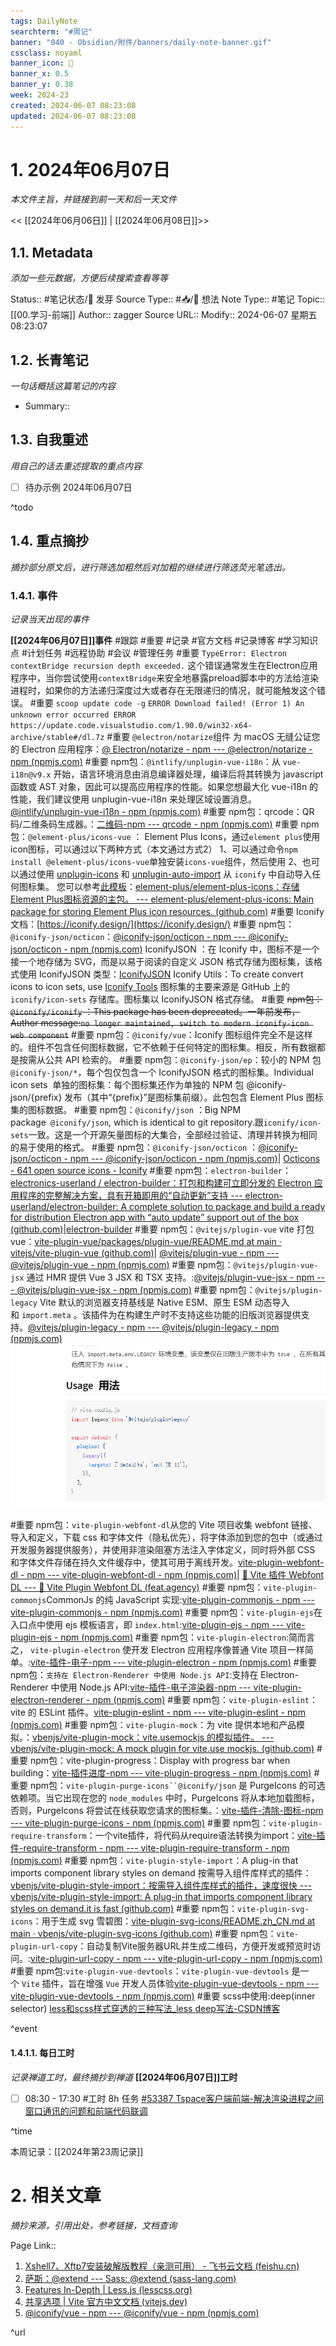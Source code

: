 ```yaml
---
tags: DailyNote
searchterm: "#周记"
banner: "040 - Obsidian/附件/banners/daily-note-banner.gif"
cssclass: noyaml
banner_icon: 💌
banner_x: 0.5
banner_y: 0.38
week: 2024-23
created: 2024-06-07 08:23:08
updated: 2024-06-07 08:23:08
---
```


# 1. 2024年06月07日

_本文件主旨，并链接到前一天和后一天文件_

<< [[2024年06月06日]] | [[2024年06月08日]]>>

## 1.1. Metadata

_添加一些元数据，方便后续搜索查看等等_

Status:: #笔记状态/🌱 发芽
Source Type:: #📥/💭 想法 
Note Type:: #笔记
Topic:: [[00.学习-前端]]
Author:: zagger
Source URL::
Modify:: 2024-06-07 星期五 08:23:07

## 1.2. 长青笔记

_一句话概括这篇笔记的内容_

- Summary::

## 1.3. 自我重述

_用自己的话去重述提取的重点内容_

- [ ] 待办示例 2024年06月07日

^todo

## 1.4. 重点摘抄

_摘抄部分原文后，进行筛选加粗然后对加粗的继续进行筛选荧光笔选出。_

### 1.4.1. 事件

_记录当天出现的事件_

**[[2024年06月07日]]事件** 
#跟踪 #重要 #记录 #官方文档 #记录博客 #学习知识点 #计划任务 #远程协助 #会议 #管理任务
#重要 `TypeError: Electron contextBridge recursion depth exceeded.` 这个错误通常发生在Electron应用程序中，当你尝试使用`contextBridge`来安全地暴露preload脚本中的方法给渲染进程时，如果你的方法递归深度过大或者存在无限递归的情况，就可能触发这个错误。
#重要 `scoop update code -g` `ERROR Download failed! (Error 1) An unknown error occurred ERROR https://update.code.visualstudio.com/1.90.0/win32-x64-archive/stable#/dl.7z`
#重要 `@electron/notarize`组件 为 macOS 无缝公证您的 Electron 应用程序：[@ Electron/notarize - npm --- @electron/notarize - npm (npmjs.com)](https://www.npmjs.com/package/@electron/notarize)
#重要 npm包：`@intlify/unplugin-vue-i18n`：从 `vue-i18n@v9.x` 开始，语言环境消息由消息编译器处理，编译后将其转换为 javascript 函数或 AST 对象，因此可以提高应用程序的性能。如果您想最大化 vue-i18n 的性能，我们建议使用 unplugin-vue-i18n 来处理区域设置消息。[@intlify/unplugin-vue-i18n - npm (npmjs.com)](https://www.npmjs.com/package/@intlify/unplugin-vue-i18n)
#重要 npm包：qrcode：QR 码/二维条码生成器。：[二维码-npm --- qrcode - npm (npmjs.com)](https://www.npmjs.com/package/qrcode)
#重要 npm包：`@element-plus/icons-vue` ： Element Plus Icons，通过`element plus`使用icon图标，可以通过以下两种方式（本文通过方式2）  1、可以通过命令`npm install @element-plus/icons-vue`单独安装`icons-vue`组件，然后使用  2、也可以通过使用 [unplugin-icons](https://links.jianshu.com/go?to=https%3A%2F%2Fgithub.com%2Funplugin%2Funplugin-icons) 和 [unplugin-auto-import](https://links.jianshu.com/go?to=https%3A%2F%2Fgithub.com%2Funplugin%2Funplugin-auto-import) 从 `iconify` 中自动导入任何图标集。 您可以参考[此模板](https://links.jianshu.com/go?to=https%3A%2F%2Fgithub.com%2Fsxzz%2Felement-plus-best-practices%2Fblob%2Fdb2dfc983ccda5570033a0ac608a1bd9d9a7f658%2Fvite.config.ts%23L21-L58)：[element-plus/element-plus-icons：存储Element Plus图标资源的主包。 --- element-plus/element-plus-icons: Main package for storing Element Plus icon resources. (github.com)](https://github.com/element-plus/element-plus-icons)
#重要 Iconify文档：[https://iconify.design/](https://iconify.design/)
#重要 npm包：`@iconify-json/octicon`：[@iconify-json/octicon - npm --- @iconify-json/octicon - npm (npmjs.com)](https://www.npmjs.com/package/@iconify-json/octicon)
IconifyJSON ：在 Iconify 中，图标不是一个接一个地存储为 SVG，而是以易于阅读的自定义 JSON 格式存储为图标集，该格式使用 IconifyJSON 类型：[IconifyJSON](https://iconify.design/docs/types/iconify-json.html "IconifyJSON documentation")
Iconify Utils：To create convert icons to icon sets, use [Iconify Tools](https://iconify.design/docs/libraries/tools/)
图标集的主要来源是 GitHub 上的 `iconify/icon-sets` 存储库。图标集以 IconifyJSON 格式存储。
#重要 ~~npm包：`@iconify/iconify` ：This package has been deprecated。一年前发布，Author message:`no longer maintained, switch to modern iconify-icon web component`~~
#重要 npm包：`@iconify/vue`：Iconify 图标组件完全不是这样的。组件不包含任何图标数据，它不依赖于任何特定的图标集。相反，所有数据都是按需从公共 API 检索的。
#重要 npm包：`@iconify-json/ep`：较小的 NPM 包` @iconify-json/*`，每个包仅包含一个 IconifyJSON 格式的图标集。Individual icon sets  单独的图标集：每个图标集还作为单独的 NPM 包 @iconify-json/{prefix} 发布（其中“{prefix}”是图标集前缀）。此包包含 Element Plus 图标集的图标数据。
#重要 npm包：`@iconify/json` ：Big NPM package` @iconify/json`, which is identical to git repository.跟`iconify/icon-sets`一致。这是一个开源矢量图标的大集合，全部经过验证、清理并转换为相同的易于使用的格式。
#重要 npm包：`@iconify-json/octicon` ：[@iconify-json/octicon - npm --- @iconify-json/octicon - npm (npmjs.com)](https://www.npmjs.com/package/@iconify-json/octicon)| [Octicons - 641 open source icons - Iconify](https://icon-sets.iconify.design/octicon/)
#重要 npm包：`electron-builder`：[electronics-userland / electron-builder：打包和构建可立即分发的 Electron 应用程序的完整解决方案，具有开箱即用的“自动更新”支持 --- electron-userland/electron-builder: A complete solution to package and build a ready for distribution Electron app with “auto update” support out of the box (github.com)](https://github.com/electron-userland/electron-builder)|[electron-builder](https://www.electron.build/)
#重要 npm包：`@vitejs/plugin-vue` vite 打包 vue：[vite-plugin-vue/packages/plugin-vue/README.md at main · vitejs/vite-plugin-vue (github.com)](https://github.com/vitejs/vite-plugin-vue/blob/main/packages/plugin-vue/README.md)| [@vitejs/plugin-vue - npm --- @vitejs/plugin-vue - npm (npmjs.com)](https://www.npmjs.com/package/@vitejs/plugin-vue)
#重要 npm包：`@vitejs/plugin-vue-jsx` 通过 HMR 提供 Vue 3 JSX 和 TSX 支持。:[@vitejs/plugin-vue-jsx - npm --- @vitejs/plugin-vue-jsx - npm (npmjs.com)](https://www.npmjs.com/package/@vitejs/plugin-vue-jsx)
#重要 npm包：`@vitejs/plugin-legacy`  Vite 默认的浏览器支持基线是 Native ESM、原生 ESM 动态导入和 `import.meta` 。该插件为在构建生产时不支持这些功能的旧版浏览器提供支持。[@vitejs/plugin-legacy - npm --- @vitejs/plugin-legacy - npm (npmjs.com)](https://www.npmjs.com/package/@vitejs/plugin-legacy)![image.png](https://raw.githubusercontent.com/zaggerj/obsidian_picgo/main/obsidian/20240607151008.png)

#重要 npm包：`vite-plugin-webfont-dl`从您的 Vite 项目收集 webfont 链接、导入和定义，下载 css 和字体文件（隐私优先），将字体添加到您的包中（或通过开发服务器提供服务），并使用非渲染阻塞方法注入字体定义，同时将外部 CSS 和字体文件存储在持久文件缓存中，使其可用于离线开发。[vite-plugin-webfont-dl - npm --- vite-plugin-webfont-dl - npm (npmjs.com)](https://www.npmjs.com/package/vite-plugin-webfont-dl)| [🔌 Vite 插件 Webfont DL --- 🔌 Vite Plugin Webfont DL (feat.agency)](https://webfont-dl.feat.agency/)
#重要 npm包：`vite-plugin-commonjs`CommonJs 的纯 JavaScript 实现:[vite-plugin-commonjs - npm --- vite-plugin-commonjs - npm (npmjs.com)](https://www.npmjs.com/package/vite-plugin-commonjs)
#重要 npm包：`vite-plugin-ejs`在入口点中使用 ejs 模板语言，即 `index.html`:[vite-plugin-ejs - npm --- vite-plugin-ejs - npm (npmjs.com)](https://www.npmjs.com/package/vite-plugin-ejs)
#重要 npm包：`vite-plugin-electron`:简而言之， `vite-plugin-electron` 使开发 Electron 应用程序像普通 Vite 项目一样简单。:[vite-插件-电子-npm --- vite-plugin-electron - npm (npmjs.com)](https://www.npmjs.com/package/vite-plugin-electron)
#重要 npm包：`支持在 Electron-Renderer 中使用 Node.js API`:支持在 Electron-Renderer 中使用 Node.js API:[vite-插件-电子渲染器-npm --- vite-plugin-electron-renderer - npm (npmjs.com)](https://www.npmjs.com/package/vite-plugin-electron-renderer)
#重要 npm包：`vite-plugin-eslint`：vite 的 ESLint 插件。[vite-plugin-eslint - npm --- vite-plugin-eslint - npm (npmjs.com)](https://www.npmjs.com/package/vite-plugin-eslint)
#重要 npm包：`vite-plugin-mock`：为 vite 提供本地和产品模拟。：[vbenjs/vite-plugin-mock：vite.usemockjs 的模拟插件。 --- vbenjs/vite-plugin-mock: A mock plugin for vite.use mockjs. (github.com)](https://github.com/vbenjs/vite-plugin-mock)
#重要 npm包：vite-plugin-progress：Display with progress bar when building：[vite-插件进度-npm --- vite-plugin-progress - npm (npmjs.com)](https://www.npmjs.com/package/vite-plugin-progress)
#重要 npm包：`vite-plugin-purge-icons``@iconify/json` 是 PurgeIcons 的可选依赖项。当它出现在您的 `node_modules` 中时，PurgeIcons 将从本地加载图标，否则，PurgeIcons 将尝试在线获取您请求的图标集。：[vite-插件-清除-图标-npm --- vite-plugin-purge-icons - npm (npmjs.com)](https://www.npmjs.com/package/vite-plugin-purge-icons)
#重要 npm包：`vite-plugin-require-transform`：一个vite插件，将代码从require语法转换为import：[vite-插件-require-transform - npm --- vite-plugin-require-transform - npm (npmjs.com)](https://www.npmjs.com/package/vite-plugin-require-transform)
#重要 npm包：`vite-plugin-style-import`：A plug-in that imports component library styles on demand  按需导入组件库样式的插件：[vbenjs/vite-plugin-style-import：按需导入组件库样式的插件，速度很快 --- vbenjs/vite-plugin-style-import: A plug-in that imports component library styles on demand.it is fast (github.com)](https://github.com/vbenjs/vite-plugin-style-import)
#重要 npm包：`vite-plugin-svg-icons`：用于生成 svg 雪碧图：[vite-plugin-svg-icons/README.zh_CN.md at main · vbenjs/vite-plugin-svg-icons (github.com)](https://github.com/vbenjs/vite-plugin-svg-icons/blob/main/README.zh_CN.md)
#重要 npm包：`vite-plugin-url-copy`：自动复制Vite服务器URL并生成二维码，方便开发或预览时访问。:[vite-plugin-url-copy - npm --- vite-plugin-url-copy - npm (npmjs.com)](https://www.npmjs.com/package/vite-plugin-url-copy)
#重要 npm包:`vite-plugin-vue-devtools`：`vite-plugin-vue-devtools` 是一个 `Vite` 插件，旨在增强 `Vue` 开发人员体验[vite-plugin-vue-devtools - npm --- vite-plugin-vue-devtools - npm (npmjs.com)](https://www.npmjs.com/package/vite-plugin-vue-devtools)
#重要 scss中使用:deep(inner selector) [less和scss样式穿透的三种写法_less deep写法-CSDN博客](https://blog.csdn.net/weixin_56993654/article/details/119965909)

^event

#### 1.4.1.1. 每日工时

_记录禅道工时，最终摘抄到禅道_
**[[2024年06月07日]]工时**
- [ ] 08:30 - 17:30 #工时  8h 任务 [#53387 Tspace客户端前端-解决渲染进程之间窗口通讯的问题和前端代码联调](http://172.16.203.12/zentao/task-view-53387.html?onlybody=yes)

^time

本周记录：[[2024年第23周记录]]

# 2. 相关文章

_摘抄来源，引用出处，参考链接，文档查询_

Page Link::
1. [Xshell7、Xftp7安装破解版教程（亲测可用） - 飞书云文档 (feishu.cn)](https://hglv8m1l7s.feishu.cn/wiki/MAjhwQjOziiPYjkHOcTcei49n2f)
2. [萨斯：@extend --- Sass: @extend (sass-lang.com)](https://sass-lang.com/documentation/at-rules/extend/)
3. [Features In-Depth | Less.js (lesscss.org)](https://lesscss.org/features/#plugin-atrules-feature)
4. [共享选项 | Vite 官方中文文档 (vitejs.dev)](https://cn.vitejs.dev/config/shared-options.html#css-preprocessoroptions)
5. [@iconify/vue - npm --- @iconify/vue - npm (npmjs.com)](https://www.npmjs.com/package/@iconify/vue)

^url
